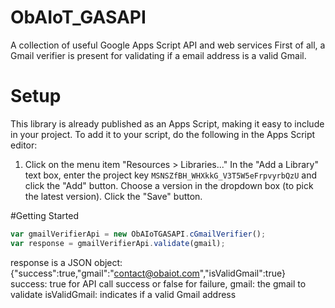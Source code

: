 # ObAIoT_GASAPI
A collection of useful Google Apps Script API and web services
First of all, a Gmail verifier is present for validating if a email address is a valid Gmail.

# Setup
This library is already published as an Apps Script, making it easy to include in your project. To add it to your script, do the following in the Apps Script editor:
1. Click on the menu item "Resources > Libraries..."
In the "Add a Library" text box, enter the project key ```MSNSZfBH_WHXkkG_V3T5W5eFrpvyrbQzU``` and click the "Add" button.
Choose a version in the dropdown box (to pick the latest version).
Click the "Save" button.

#Getting Started
```javascript
var gmailVerifierApi = new ObAIoTGASAPI.cGmailVerifier();
var response = gmailVerifierApi.validate(gmail);
```
response is a JSON object: <br/> {"success":true,"gmail":"contact@obaiot.com","isValidGmail":true} <br/>
success: true for API call success or false for failure, 
gmail: the gmail to validate
isValidGmail: indicates if a valid Gmail address
